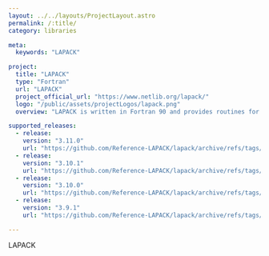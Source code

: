 ```yaml
---
layout: ../../layouts/ProjectLayout.astro
permalink: /:title/
category: libraries

meta:
  keywords: "LAPACK"

project:
  title: "LAPACK"
  type: "Fortran"
  url: "LAPACK"
  project_official_url: "https://www.netlib.org/lapack/"
  logo: "/public/assets/projectLogos/lapack.png"
  overview: "LAPACK is written in Fortran 90 and provides routines for solving systems of simultaneous linear equations, least-squares solutions of linear systems of equations, eigenvalue problems, and singular value problems. The associated matrix factorizations (LU, Cholesky, QR, SVD, Schur, generalized Schur) are also provided, as are related computations such as reordering of the Schur factorizations and estimating condition numbers. Dense and banded matrices are handled, but not general sparse matrices. In all areas, similar functionality is provided for real and complex matrices, in both single and double precision."

supported_releases:
  - release:
    version: "3.11.0"
    url: "https://github.com/Reference-LAPACK/lapack/archive/refs/tags/v3.11.tar.gz"
  - release:
    version: "3.10.1"
    url: "https://github.com/Reference-LAPACK/lapack/archive/refs/tags/v3.10.1.tar.gz"
  - release:
    version: "3.10.0"
    url: "https://github.com/Reference-LAPACK/lapack/archive/refs/tags/v3.10.0.tar.gz"
  - release:
    version: "3.9.1"
    url: "https://github.com/Reference-LAPACK/lapack/archive/refs/tags/v3.9.1.tar.gz"

---
```


<p>LAPACK</p>
